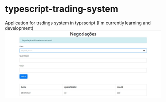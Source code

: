 # typescript-trading-system
Application for tradings system in typescript (I'm currently learning and development)
<br />
<img src="screenshot.jpg" title="Screenshot application" alt="Screenshot application"/>